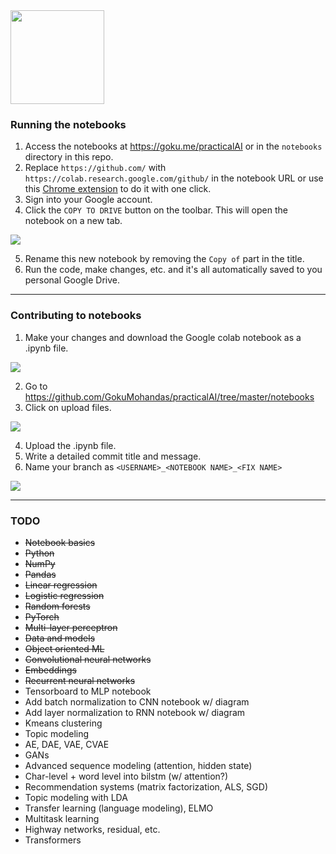 <img src="https://raw.githubusercontent.com/GokuMohandas/practicalAI/master/images/logo.png" width=150>

### Running the notebooks
1. Access the notebooks at https://goku.me/practicalAI or in the `notebooks` directory in this repo.
2. Replace `https://github.com/` with `https://colab.research.google.com/github/` in the notebook URL or use this [Chrome extension](https://chrome.google.com/webstore/detail/open-in-colab/iogfkhleblhcpcekbiedikdehleodpjo) to do it with one click.
3. Sign into your Google account.
4. Click the `COPY TO DRIVE` button on the toolbar. This will open the notebook on a new tab.

<img src="https://raw.githubusercontent.com/GokuMohandas/practicalAI/master/images/copy_to_drive.png">

5. Rename this new notebook by removing the `Copy of` part in the title.
6. Run the code, make changes, etc. and it's all automatically saved to you personal Google Drive.


---


### Contributing to notebooks
1. Make your changes and download the Google colab notebook as a .ipynb file.

<img src="https://raw.githubusercontent.com/GokuMohandas/practicalAI/master/images/download_ipynb.png">

2. Go to https://github.com/GokuMohandas/practicalAI/tree/master/notebooks
3. Click on upload files.

<img src="https://raw.githubusercontent.com/GokuMohandas/practicalAI/master/images/upload.png">

4. Upload the .ipynb file.
5. Write a detailed commit title and message.
6. Name your branch as `<USERNAME>_<NOTEBOOK NAME>_<FIX NAME>`

<img src="https://raw.githubusercontent.com/GokuMohandas/practicalAI/master/images/commit.png">


---


### TODO
* ~~Notebook basics~~
* ~~Python~~
* ~~NumPy~~
* ~~Pandas~~
* ~~Linear regression~~
* ~~Logistic regression~~
* ~~Random forests~~
* ~~PyTorch~~
* ~~Multi-layer perceptron~~
* ~~Data and models~~
* ~~Object oriented ML~~
* ~~Convolutional neural networks~~
* ~~Embeddings~~
* ~~Recurrent neural networks~~
* Tensorboard to MLP notebook
* Add batch normalization to CNN notebook w/ diagram
* Add layer normalization to RNN notebook w/ diagram
* Kmeans clustering
* Topic modeling
* AE, DAE, VAE, CVAE
* GANs
* Advanced sequence modeling (attention, hidden state)
* Char-level + word level into bilstm (w/ attention?)
* Recommendation systems (matrix factorization, ALS, SGD)
* Topic modeling with LDA
* Transfer learning (language modeling), ELMO
* Multitask learning
* Highway networks, residual, etc.
* Transformers